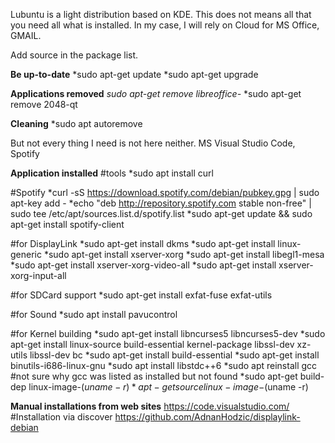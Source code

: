 Lubuntu is a light distribution based on KDE. This does not means all that you need all what is installed. In my case, I will rely on Cloud for MS Office, GMAIL.

Add source in the package list.

**Be up-to-date**
*sudo apt-get update
*sudo apt-get upgrade


**Applications removed**
*sudo apt-get remove libreoffice-*
*sudo apt-get remove 2048-qt


**Cleaning**
*sudo apt autoremove


But not every thing I need is not here neither. MS Visual Studio Code, Spotify

**Application installed**
#tools
*sudo apt install curl

#Spotify
*curl -sS https://download.spotify.com/debian/pubkey.gpg | sudo apt-key add -
*echo "deb http://repository.spotify.com stable non-free" | sudo tee /etc/apt/sources.list.d/spotify.list
*sudo apt-get update && sudo apt-get install spotify-client

#for DisplayLink
*sudo apt-get install dkms
*sudo apt-get install linux-generic
*sudo apt-get install xserver-xorg
*sudo apt-get install libegl1-mesa
*sudo apt-get install xserver-xorg-video-all
*sudo apt-get install xserver-xorg-input-all

#for SDCard support
*sudo apt-get install exfat-fuse exfat-utils

#for Sound
*sudo apt install pavucontrol

#for Kernel building
*sudo apt-get install libncurses5 libncurses5-dev
*sudo apt-get install linux-source build-essential kernel-package libssl-dev xz-utils libssl-dev bc
*sudo apt-get install build-essential
*sudo apt-get install binutils-i686-linux-gnu
*sudo apt install libstdc++6
*sudo apt reinstall gcc #not sure why gcc was listed as installed but not found
*sudo apt-get build-dep linux-image-$(uname -r)
*apt-get source linux-image-$(uname -r)

**Manual installations from web sites**
https://code.visualstudio.com/ #Installation via discover
https://github.com/AdnanHodzic/displaylink-debian


